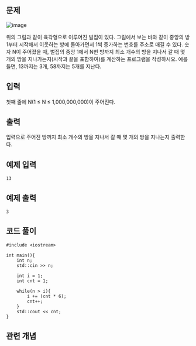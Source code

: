 ## 문제 
![image](https://github.com/khw274/Coding-Test/assets/125671828/3012f956-49d3-439d-96ec-5f6c8ee7db4e)

위의 그림과 같이 육각형으로 이루어진 벌집이 있다. 그림에서 보는 바와 같이 중앙의 방 1부터 시작해서 이웃하는 방에 돌아가면서 1씩 증가하는 번호를 주소로 매길 수 있다. 숫자 N이 주어졌을 때, 벌집의 중앙 1에서 N번 방까지 최소 개수의 방을 지나서 갈 때 몇 개의 방을 지나가는지(시작과 끝을 포함하여)를 계산하는 프로그램을 작성하시오. 예를 들면, 13까지는 3개, 58까지는 5개를 지난다.
## 입력
첫째 줄에 N(1 ≤ N ≤ 1,000,000,000)이 주어진다.


## 출력
입력으로 주어진 방까지 최소 개수의 방을 지나서 갈 때 몇 개의 방을 지나는지 출력한다.


## 예제 입력 
```
13
```

## 예제 출력  
```
3
```
## 코드 풀이
```
#include <iostream>

int main(){
    int n;
    std::cin >> n;
    
    int i = 1;
    int cnt = 1;
    
    while(n > i){
        i += (cnt * 6);
        cnt++;
    }
    std::cout << cnt;
}
```
## 관련 개념
